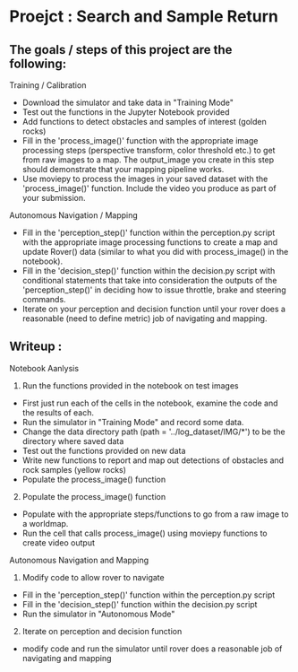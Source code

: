 # Proejct : Search and Sample Return


The goals / steps of this project are the following:
--------------------------------

Training / Calibration

- Download the simulator and take data in "Training Mode"
- Test out the functions in the Jupyter Notebook provided
- Add functions to detect obstacles and samples of interest (golden rocks)
- Fill in the 'process_image()' function with the appropriate image processing 
  steps (perspective transform, color threshold etc.)   to get from raw images to a map. 
  The output_image you create in this step should demonstrate that your mapping pipeline works.
- Use moviepy to process the images in your saved dataset with the 'process_image()' function. 
  Include the video you produce as part of your submission.

Autonomous Navigation / Mapping

- Fill in the 'perception_step()' function within the perception.py script with the 
  appropriate image processing functions to create a map and update Rover() data 
  (similar to what you did with process_image() in the notebook).
- Fill in the 'decision_step()' function within the decision.py script with 
  conditional statements that take into consideration the outputs of the 'perception_step()' 
  in deciding how to issue throttle, brake and steering commands.
- Iterate on your perception and decision function until your rover does a reasonable 
  (need to define metric) job of navigating and mapping.


Writeup :
--------------------------------

Notebook Aanlysis

1. Run the functions provided in the notebook on test images

  - First just run each of the cells in the notebook, examine the code and the results of each.
  - Run the simulator in "Training Mode" and record some data. 
  - Change the data directory path (path = '../log_dataset/IMG/*') to be the directory where saved data
  - Test out the functions provided on new data
  - Write new functions to report and map out detections of obstacles and rock samples (yellow rocks)
  - Populate the process_image() function 
  
2. Populate the process_image() function

  - Populate with the appropriate steps/functions to go from a raw image to a worldmap.
  - Run the cell that calls process_image() using moviepy functions to create video output


Autonomous Navigation and Mapping

1. Modify code to allow rover to navigate

  - Fill in the 'perception_step()' function within the perception.py script
  - Fill in the 'decision_step()' function within the decision.py script
  - Run the simulator in "Autonomous Mode"

2. Iterate on perception and decision function
  
  - modify code and run the simulator until  rover does a reasonable job of navigating and mapping
  

